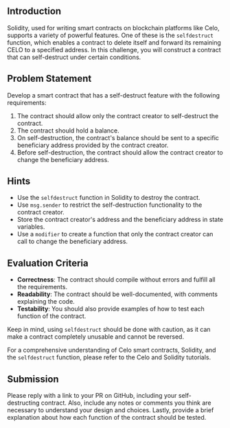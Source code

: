 ## Introduction

Solidity, used for writing smart contracts on blockchain platforms like Celo, supports a variety of powerful features. One of these is the `selfdestruct` function, which enables a contract to delete itself and forward its remaining CELO to a specified address. In this challenge, you will construct a contract that can self-destruct under certain conditions.

## Problem Statement

Develop a smart contract that has a self-destruct feature with the following requirements:

1. The contract should allow only the contract creator to self-destruct the contract.
2. The contract should hold a balance.
3. On self-destruction, the contract's balance should be sent to a specific beneficiary address provided by the contract creator.
4. Before self-destruction, the contract should allow the contract creator to change the beneficiary address.

## Hints

- Use the `selfdestruct` function in Solidity to destroy the contract.
- Use `msg.sender` to restrict the self-destruction functionality to the contract creator.
- Store the contract creator's address and the beneficiary address in state variables.
- Use a `modifier` to create a function that only the contract creator can call to change the beneficiary address.

## Evaluation Criteria

- **Correctness**: The contract should compile without errors and fulfill all the requirements.
- **Readability**: The contract should be well-documented, with comments explaining the code.
- **Testability**: You should also provide examples of how to test each function of the contract.

Keep in mind, using `selfdestruct` should be done with caution, as it can make a contract completely unusable and cannot be reversed.

For a comprehensive understanding of Celo smart contracts, Solidity, and the `selfdestruct` function, please refer to the Celo and Solidity tutorials.

## Submission

Please reply with a link to your PR on GitHub, including your self-destructing contract. Also, include any notes or comments you think are necessary to understand your design and choices. Lastly, provide a brief explanation about how each function of the contract should be tested.
